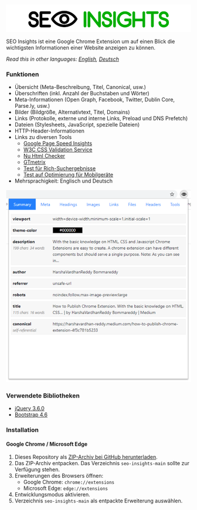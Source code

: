 ![](img/seo-insights-header.png)

SEO Insights ist eine Google Chrome Extension um auf einen Blick die wichtigsten Informationen einer Website anzeigen zu können.

*Read this in other languages: [English](README.md), [Deutsch](README.de.md)*

### Funktionen

* Übersicht (Meta-Beschreibung, Titel, Canonical, usw.)
* Überschriften (inkl. Anzahl der Buchstaben und Wörter)
* Meta-Informationen (Open Graph, Facebook, Twitter, Dublin Core, Parse.ly, usw.)
* Bilder (Bildgröße, Alternativtext, Titel, Domains)
* Links (Protokolle, externe und interne Links, Preload und DNS Prefetch)
* Dateien (Stylesheets, JavaScript, spezielle Dateien)
* HTTP-Header-Informationen
* Links zu diversen Tools
  - [Google Page Speed Insights](https://developers.google.com/speed/pagespeed/insights/)
  - [W3C CSS Validation Service](https://jigsaw.w3.org/css-validator/)
  - [Nu Html Checker](https://validator.w3.org/nu/)
  - [GTmetrix](https://gtmetrix.com/)
  - [Test für Rich-Suchergebnisse](https://search.google.com/test/rich-results)
  - [Test auf Optimierung für Mobilgeräte](https://search.google.com/test/mobile-friendly)
* Mehrsprachigkeit: Englisch und Deutsch

![](img/seo-insights-summary.png)

### Verwendete Bibliotheken

* [jQuery 3.6.0](https://jquery.com/)
* [Bootstrap 4.6](https://getbootstrap.com/docs/4.6/getting-started/introduction/)

### Installation

#### Google Chrome / Microsoft  Edge

 1. Dieses Repository als [ZIP-Archiv bei GitHub herunterladen](https://github.com/SEO-Insights/seo-insights/archive/main.zip).
 2. Das ZIP-Archiv entpacken. Das Verzeichnis `seo-insights-main` sollte zur Verfügung stehen.
 3. Erweiterungen des Browsers öffnen:
    - Google Chrome: `chrome://extensions`
    - Microsoft Edge: `edge://extensions`
  4. Entwicklungsmodus aktivieren.
  5. Verzeichnis `seo-insights-main` als entpackte Erweiterung auswählen.